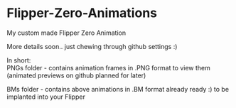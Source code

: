 # Flipper-Zero-Animations
My custom made Flipper Zero Animation

More details soon.. just chewing through github settings :)

In short:  
PNGs folder - contains animation frames in .PNG format to view them (animated previews on github planned for later)

BMs folder - contains above animations in .BM format already ready :) to be implanted into your Flipper
